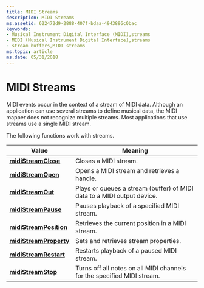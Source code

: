 ```yaml
---
title: MIDI Streams
description: MIDI Streams
ms.assetid: 622472d9-2888-407f-bdaa-4943896c0bac
keywords:
- Musical Instrument Digital Interface (MIDI),streams
- MIDI (Musical Instrument Digital Interface),streams
- stream buffers,MIDI streams
ms.topic: article
ms.date: 05/31/2018
---
```


# MIDI Streams

MIDI events occur in the context of a stream of MIDI data. Although an application can use several streams to define musical data, the MIDI mapper does not recognize multiple streams. Most applications that use streams use a single MIDI stream.

The following functions work with streams.



| Value                                            | Meaning                                                                 |
|--------------------------------------------------|-------------------------------------------------------------------------|
| [**midiStreamClose**](/windows/win32/api/mmeapi/nf-mmeapi-midistreamclose)       | Closes a MIDI stream.                                                   |
| [**midiStreamOpen**](/windows/win32/api/mmeapi/nf-mmeapi-midistreamopen)         | Opens a MIDI stream and retrieves a handle.                             |
| [**midiStreamOut**](/windows/win32/api/mmeapi/nf-mmeapi-midistreamout)           | Plays or queues a stream (buffer) of MIDI data to a MIDI output device. |
| [**midiStreamPause**](/windows/win32/api/mmeapi/nf-mmeapi-midistreampause)       | Pauses playback of a specified MIDI stream.                             |
| [**midiStreamPosition**](/windows/win32/api/mmeapi/nf-mmeapi-midistreamposition) | Retrieves the current position in a MIDI stream.                        |
| [**midiStreamProperty**](/windows/win32/api/mmeapi/nf-mmeapi-midistreamproperty) | Sets and retrieves stream properties.                                   |
| [**midiStreamRestart**](/windows/win32/api/mmeapi/nf-mmeapi-midistreamrestart)   | Restarts playback of a paused MIDI stream.                              |
| [**midiStreamStop**](/windows/win32/api/mmeapi/nf-mmeapi-midistreamstop)         | Turns off all notes on all MIDI channels for the specified MIDI stream. |



 

 

 
